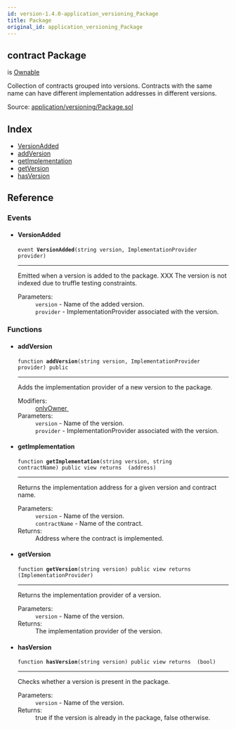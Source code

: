 ```yaml
---
id: version-1.4.0-application_versioning_Package
title: Package
original_id: application_versioning_Package
---
```


<div class="contract-doc"><div class="contract"><h2 class="contract-header"><span class="contract-kind">contract</span> Package</h2><p class="base-contracts"><span>is</span> <a href="es_openzeppelin-solidity_contracts_ownership_Ownable.html">Ownable</a></p><p class="description">Collection of contracts grouped into versions. Contracts with the same name can have different implementation addresses in different versions.</p><div class="source">Source: <a href="git+https://github.com/zeppelinos/zos/blob/v1.4.0/contracts/application/versioning/Package.sol" target="_blank">application/versioning/Package.sol</a></div></div><div class="index"><h2>Index</h2><ul><li><a href="application_versioning_Package.html#VersionAdded">VersionAdded</a></li><li><a href="application_versioning_Package.html#addVersion">addVersion</a></li><li><a href="application_versioning_Package.html#getImplementation">getImplementation</a></li><li><a href="application_versioning_Package.html#getVersion">getVersion</a></li><li><a href="application_versioning_Package.html#hasVersion">hasVersion</a></li></ul></div><div class="reference"><h2>Reference</h2><div class="events"><h3>Events</h3><ul><li><div class="item event"><span id="VersionAdded" class="anchor-marker"></span><h4 class="name">VersionAdded</h4><div class="body"><code class="signature">event <strong>VersionAdded</strong><span>(string version, ImplementationProvider provider) </span></code><hr/><div class="description"><p>Emitted when a version is added to the package. XXX The version is not indexed due to truffle testing constraints.</p></div><dl><dt><span class="label-parameters">Parameters:</span></dt><dd><div><code>version</code> - Name of the added version.</div><div><code>provider</code> - ImplementationProvider associated with the version.</div></dd></dl></div></div></li></ul></div><div class="functions"><h3>Functions</h3><ul><li><div class="item function"><span id="addVersion" class="anchor-marker"></span><h4 class="name">addVersion</h4><div class="body"><code class="signature">function <strong>addVersion</strong><span>(string version, ImplementationProvider provider) </span><span>public </span></code><hr/><div class="description"><p>Adds the implementation provider of a new version to the package.</p></div><dl><dt><span class="label-modifiers">Modifiers:</span></dt><dd><a href="es_openzeppelin-solidity_contracts_ownership_Ownable.html#onlyOwner">onlyOwner </a></dd><dt><span class="label-parameters">Parameters:</span></dt><dd><div><code>version</code> - Name of the version.</div><div><code>provider</code> - ImplementationProvider associated with the version.</div></dd></dl></div></div></li><li><div class="item function"><span id="getImplementation" class="anchor-marker"></span><h4 class="name">getImplementation</h4><div class="body"><code class="signature">function <strong>getImplementation</strong><span>(string version, string contractName) </span><span>public </span><span>view </span><span>returns  (address) </span></code><hr/><div class="description"><p>Returns the implementation address for a given version and contract name.</p></div><dl><dt><span class="label-parameters">Parameters:</span></dt><dd><div><code>version</code> - Name of the version.</div><div><code>contractName</code> - Name of the contract.</div></dd><dt><span class="label-return">Returns:</span></dt><dd>Address where the contract is implemented.</dd></dl></div></div></li><li><div class="item function"><span id="getVersion" class="anchor-marker"></span><h4 class="name">getVersion</h4><div class="body"><code class="signature">function <strong>getVersion</strong><span>(string version) </span><span>public </span><span>view </span><span>returns  (ImplementationProvider) </span></code><hr/><div class="description"><p>Returns the implementation provider of a version.</p></div><dl><dt><span class="label-parameters">Parameters:</span></dt><dd><div><code>version</code> - Name of the version.</div></dd><dt><span class="label-return">Returns:</span></dt><dd>The implementation provider of the version.</dd></dl></div></div></li><li><div class="item function"><span id="hasVersion" class="anchor-marker"></span><h4 class="name">hasVersion</h4><div class="body"><code class="signature">function <strong>hasVersion</strong><span>(string version) </span><span>public </span><span>view </span><span>returns  (bool) </span></code><hr/><div class="description"><p>Checks whether a version is present in the package.</p></div><dl><dt><span class="label-parameters">Parameters:</span></dt><dd><div><code>version</code> - Name of the version.</div></dd><dt><span class="label-return">Returns:</span></dt><dd>true if the version is already in the package, false otherwise.</dd></dl></div></div></li></ul></div></div></div>
